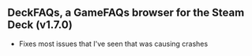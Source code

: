 ## DeckFAQs, a GameFAQs browser for the Steam Deck (v1.7.0)

-   Fixes most issues that I've seen that was causing crashes